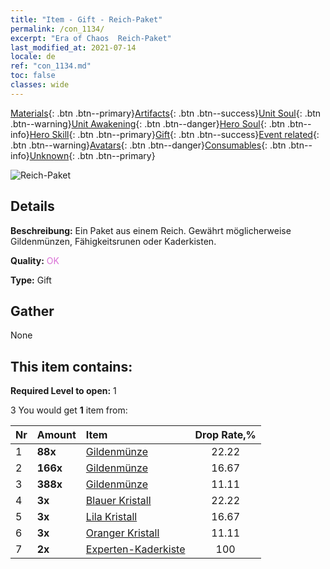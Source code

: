 ```yaml
---
title: "Item - Gift - Reich-Paket"
permalink: /con_1134/
excerpt: "Era of Chaos  Reich-Paket"
last_modified_at: 2021-07-14
locale: de
ref: "con_1134.md"
toc: false
classes: wide
---
```

 [Materials](/ItemsDE/){: .btn .btn--primary}[Artifacts](/ItemsDE/Artifacts/){: .btn .btn--success}[Unit Soul](/ItemsDE/UnitSoul/){: .btn .btn--warning}[Unit Awakening](/ItemsDE/UnitAwakening/){: .btn .btn--danger}[Hero Soul](/ItemsDE/HeroSoul/){: .btn .btn--info}[Hero Skill](/ItemsDE/HeroSkill/){: .btn .btn--primary}[Gift](/ItemsDE/Gift/){: .btn .btn--success}[Event related](/ItemsDE/Events/){: .btn .btn--warning}[Avatars](/ItemsDE/Avatars/){: .btn .btn--danger}[Consumables](/ItemsDE/Consumables/){: .btn .btn--info}[Unknown](/ItemsDE/Unknown/){: .btn .btn--primary}

 ![Reich-Paket](/images/t/i_907004.png)

## Details
 **Beschreibung:** Ein Paket aus einem Reich. Gewährt möglicherweise Gildenmünzen, Fähigkeitsrunen oder Kaderkisten.

 **Quality:** <span style="color: #DA70D6">OK</span>

 **Type:** Gift

## Gather

  None

## This item contains:

 **Required Level to open:** 1

 3 You would get **1** item  from:

  | Nr | Amount |     Item    | Drop Rate,% |
  |:---|:-------|:------------|:---------:|
  | 1 |  **88x** | [Gildenmünze](/ItemsDE/con_896/) | 22.22 | 
  | 2 |  **166x** | [Gildenmünze](/ItemsDE/con_896/) | 16.67 | 
  | 3 |  **388x** | [Gildenmünze](/ItemsDE/con_896/) | 11.11 | 
  | 4 |  **3x** | [Blauer Kristall](/ItemsDE/con_716/) | 22.22 | 
  | 5 |  **3x** | [Lila Kristall](/ItemsDE/con_720/) | 16.67 | 
  | 6 |  **3x** | [Oranger Kristall](/ItemsDE/con_730/) | 11.11 | 
  | 7 |  **2x** | [Experten-Kaderkiste](/ItemsDE/con_760/) | 100 | 
